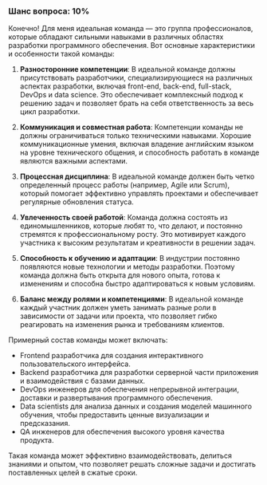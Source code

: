 ### Шанс вопроса: 10%

Конечно! Для меня идеальная команда — это группа профессионалов, которые обладают сильными навыками в различных областях разработки программного обеспечения. Вот основные характеристики и особенности такой команды:

1. **Разносторонние компетенции**: В идеальной команде должны присутствовать разработчики, специализирующиеся на различных аспектах разработки, включая front-end, back-end, full-stack, DevOps и data science. Это обеспечивает комплексный подход к решению задач и позволяет брать на себя ответственность за весь цикл разработки.

2. **Коммуникация и совместная работа**: Компетенции команды не должны ограничиваться только техническими навыками. Хорошие коммуникационные умения, включая владение английским языком на уровне технического общения, и способность работать в команде являются важными аспектами.

3. **Процессная дисциплина**: В идеальной команде должен быть четко определенный процесс работы (например, Agile или Scrum), который помогает эффективно управлять проектами и обеспечивает регулярные обновления статуса.

4. **Увлеченность своей работой**: Команда должна состоять из единомышленников, которые любят то, что делают, и постоянно стремятся к профессиональному росту. Это мотивирует каждого участника к высоким результатам и креативности в решении задач.

5. **Способность к обучению и адаптации**: В индустрии постоянно появляются новые технологии и методы разработки. Поэтому команда должна быть открыта для нового опыта, готова к изменениям и способна быстро адаптироваться к новым условиям.

6. **Баланс между ролями и компетенциями**: В идеальной команде каждый участник должен уметь занимать разные роли в зависимости от задачи или проекта, что позволяет гибко реагировать на изменения рынка и требованиям клиентов.

Примерный состав команды может включать:
- Frontend разработчика для создания интерактивного пользовательского интерфейса.
- Backend разработчика для разработки серверной части приложения и взаимодействия с базами данных.
- DevOps инженеров для обеспечения непрерывной интеграции, доставки и развертывания программного обеспечения.
- Data scientists для анализа данных и создания моделей машинного обучения, чтобы предоставить ценные визуализации и предсказания.
- QA инженеров для обеспечения высокого уровня качества продукта.

Такая команда может эффективно взаимодействовать, делиться знаниями и опытом, что позволяет решать сложные задачи и достигать поставленных целей в сжатые сроки.